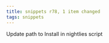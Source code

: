 ```yaml
---
title: snippets r78, 1 item changed
tags: snippets
---
```


Update path to Install in nightlies script
